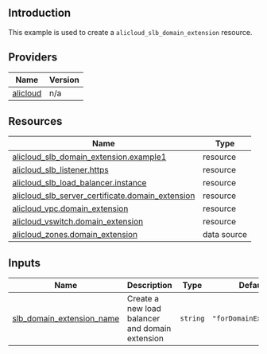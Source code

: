 <!-- BEGIN_TF_DOCS -->
## Introduction

This example is used to create a `alicloud_slb_domain_extension` resource.

## Providers

| Name | Version |
|------|---------|
| <a name="provider_alicloud"></a> [alicloud](#provider\_alicloud) | n/a |

## Resources

| Name | Type |
|------|------|
| [alicloud_slb_domain_extension.example1](https://registry.terraform.io/providers/aliyun/alicloud/latest/docs/resources/slb_domain_extension) | resource |
| [alicloud_slb_listener.https](https://registry.terraform.io/providers/aliyun/alicloud/latest/docs/resources/slb_listener) | resource |
| [alicloud_slb_load_balancer.instance](https://registry.terraform.io/providers/aliyun/alicloud/latest/docs/resources/slb_load_balancer) | resource |
| [alicloud_slb_server_certificate.domain_extension](https://registry.terraform.io/providers/aliyun/alicloud/latest/docs/resources/slb_server_certificate) | resource |
| [alicloud_vpc.domain_extension](https://registry.terraform.io/providers/aliyun/alicloud/latest/docs/resources/vpc) | resource |
| [alicloud_vswitch.domain_extension](https://registry.terraform.io/providers/aliyun/alicloud/latest/docs/resources/vswitch) | resource |
| [alicloud_zones.domain_extension](https://registry.terraform.io/providers/aliyun/alicloud/latest/docs/data-sources/zones) | data source |

## Inputs

| Name | Description | Type | Default | Required |
|------|-------------|------|---------|:--------:|
| <a name="input_slb_domain_extension_name"></a> [slb\_domain\_extension\_name](#input\_slb\_domain\_extension\_name) | Create a new load balancer and domain extension | `string` | `"forDomainExtension"` | no |
<!-- END_TF_DOCS -->    